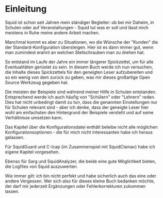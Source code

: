 # Einleitung

Squid ist schon seit Jahren mein ständiger Begleiter: ob bei mir Daheim, in Schulen oder auf Veranstaltungen - Squid tut was er soll und lässt mich meistens in Ruhe meine andere Arbeit machen.

Manchmal kommt es aber zu Situationen, wo die Wünsche der "Kunden" die der Standard-Konfiguration übersteigen. Hier ist es dann immer gut, wenn man zumindest erahnt an welchen Stellschrauben man zu drehen hat.

So entstand im Laufe der Jahre ein immer längerer Spickzettel, um für alle Eventualitäten gerüstet zu sein. In diesem Buch werde ich nun versuchen, die Inhalte dieses Spickzettels für den geneigten Leser aufzubereiten und so ein wenig von dem zurück zu geben, was mir dieses großartige Open Source Werkzeug gegeben hat.

Die meisten der Beispiele sind während meiner Hilfe in Schulen entstanden. Entsprechend werde ich auch häufig von "Schülern" oder "Lehrern" reden. Dies hat nicht unbedingt damit zu tun, dass die genannten Einstellungen nur für Schulen relevant sind - aber ich denke, dass der geneigte Leser hier wohl am einfachsten den Hintergrund der Beispiele versteht und auf seine Verhältnisse umsetzen kann.

Das Kapitel über die Konfigurationsdatei enthält beleibe nicht alle möglichen Konfigurationsoptionen - die für mich nicht interessanten habe ich heraus gelassen. 

Für SquidGuard und C-Icap (im Zusammenspiel mit SquidClamav) habe ich eigene Kapitel vorgesehen. 

Ebenso für Sarg und SquidAnalyzer, die beide eine gute Möglichkeit bieten, die Logfiles von Squid auszuwerten.

Wie immer gilt: ich bin nicht perfekt und habe sicherlich auch das eine oder andere Vergessen. Wer sich also für dieses kleine Buch bedanken möchte, der darf mir jederzeit Ergänzungen oder Fehlerkorrekturen zukommen lassen. 


